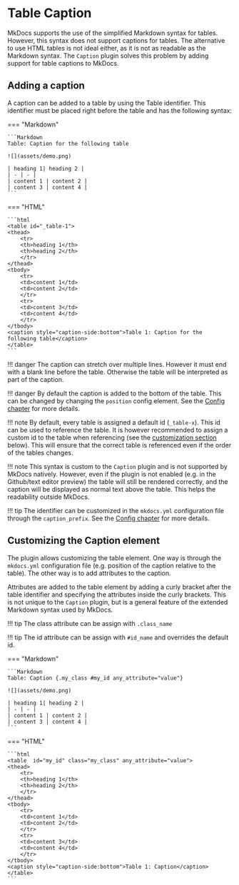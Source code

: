 # Table Caption

MkDocs supports the use of the simplified Markdown syntax for tables. However,
this syntax does not support captions for tables. The alternative to use HTML
tables is not ideal either, as it is not as readable as the Markdown syntax.
The `Caption` plugin solves this problem by adding support for table captions
to MkDocs.

## Adding a caption

A caption can be added to a table by using the Table identifier. This identifier
must be placed right before the table and has the following syntax:

=== "Markdown"

    ```Markdown
    Table: Caption for the following table

    ![](assets/demo.png)

    | heading 1| heading 2 | 
    | - | - | 
    | content 1 | content 2 |
    | content 3 | content 4 |
    ```

=== "HTML"

    ```html
    <table id="_table-1">
    <thead>
        <tr>
        <th>heading 1</th>
        <th>heading 2</th>
        </tr>
    </thead>
    <tbody>
        <tr>
        <td>content 1</td>
        <td>content 2</td>
        </tr>
        <tr>
        <td>content 3</td>
        <td>content 4</td>
        </tr>
    </tbody>
    <caption style="caption-side:bottom">Table 1: Caption for the following table</caption>
    </table>
    ```

!!! danger
    The caption can stretch over multiple lines. However it must end with a 
    blank line before the table. Otherwise the table will be interpreted as
    part of the caption.

!!! danger
    By default the caption is added to the bottom of the table. This can be
    changed by changing the `position` config element.
    See the [Config chapter](config.md) for more details.

!!! note 
    By default, every table is assigned a default id (`_table-x`). This id
    can be used to reference the table. It is however recommended to 
    assign a custom id to the table when referencing (see the
    [customization section](#customizing-the-table-element) below). This will ensure that the 
    correct table is referenced even if the order of the tables changes.

!!! note
    This syntax is custom to the `Caption` plugin and is not supported by
    MkDocs natively. However, even if the plugin is not enabled (e.g. in the
    Github/text editor preview) the table will still be rendered correctly, and
    the caption will be displayed as normal text above the table. This helps
    the readability outside MkDocs.

!!! tip
    The identifier can be customized in the `mkdocs.yml` configuration file
    through the `caption_prefix`. See the [Config chapter](config.md) for more details.

## Customizing the Caption element

The plugin allows customizing the table element. One way is through the 
`mkdocs.yml` configuration file (e.g. position of the caption relative to the
table). The other way is to add attributes to the caption. 

Attributes are added to the table element by adding a curly bracket after the
table identifier and specifying the attributes inside the curly brackets. This
is not unique to the `Caption` plugin, but is a general feature of the extended
Markdown syntax used by MkDocs.

!!! tip
    The class attribute can be assign with `.class_name`

!!! tip
    The id attribute can be assign with `#id_name` and overrides the default id.

=== "Markdown"

    ```Markdown
    Table: Caption {.my_class #my_id any_attribute="value"}

    ![](assets/demo.png)

    | heading 1| heading 2 | 
    | - | - | 
    | content 1 | content 2 |
    | content 3 | content 4 |
    ```

=== "HTML"

    ```html
    <table  id="my_id" class="my_class" any_attribute="value">
    <thead>
        <tr>
        <th>heading 1</th>
        <th>heading 2</th>
        </tr>
    </thead>
    <tbody>
        <tr>
        <td>content 1</td>
        <td>content 2</td>
        </tr>
        <tr>
        <td>content 3</td>
        <td>content 4</td>
        </tr>
    </tbody>
    <caption style="caption-side:bottom">Table 1: Caption</caption>
    </table>
    ```